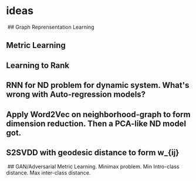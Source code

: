 # ideas
  ## Graph Reprensentation Learning
  ## Metric Learning
  ## Learning to Rank
  ## RNN for ND problem for dynamic system. What's wrong with Auto-regression models?
  ## Apply Word2Vec on neighborhood-graph to form dimension reduction. Then a PCA-like ND model got.
  ## S2SVDD with geodesic distance to form w_{ij}
  ## GAN/Adversarial Metric Learning. Minimax problem. Min Intro-class distance. Max inter-class distance.
